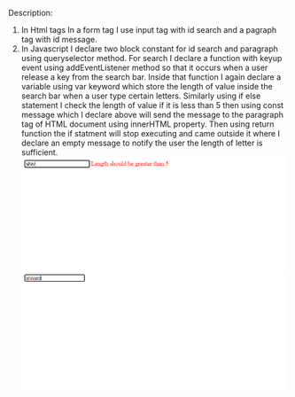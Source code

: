 Description:
1. In Html tags
In a form tag I use input tag with id search and a pagraph tag with id message. 
2. In Javascript
I declare two block constant for id search and paragraph using queryselector method.
For search I declare a function with keyup event using addEventListener method so that it occurs when a user release a key from the search bar. Inside that function I again declare a variable using var keyword which store the length of value inside the search bar when a user type certain letters. Similarly using if else statement I check the length of value if it is less than 5 then using const message which I declare above will send the message to the paragraph tag of HTML document using innerHTML property. Then using return function the if statment will stop executing and came outside it where I declare an empty message to notify the user the length of letter is sufficient.
![Output-1](./assests/output/Output-1.png)
![Output-2](./assests/output/output-2.png)
